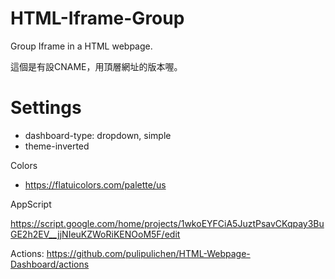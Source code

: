 # HTML-Iframe-Group
Group Iframe in a HTML webpage.

這個是有設CNAME，用頂層網址的版本喔。

# Settings

- dashboard-type: dropdown, simple
- theme-inverted

Colors
- https://flatuicolors.com/palette/us

AppScript

https://script.google.com/home/projects/1wkoEYFCiA5JuztPsavCKqpay3BuGE2h2EV__jjNIeuKZWoRiKENOoM5F/edit

Actions: https://github.com/pulipulichen/HTML-Webpage-Dashboard/actions

